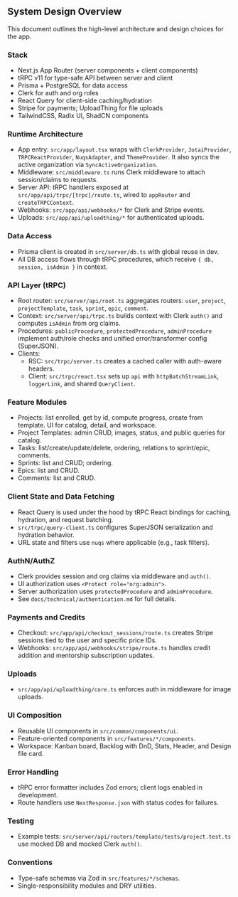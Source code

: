 ## System Design Overview

This document outlines the high-level architecture and design choices for the app.

### Stack

- Next.js App Router (server components + client components)
- tRPC v11 for type-safe API between server and client
- Prisma + PostgreSQL for data access
- Clerk for auth and org roles
- React Query for client-side caching/hydration
- Stripe for payments; UploadThing for file uploads
- TailwindCSS, Radix UI, ShadCN components

### Runtime Architecture

- App entry: `src/app/layout.tsx` wraps with `ClerkProvider`, `JotaiProvider`, `TRPCReactProvider`, `NuqsAdapter`, and `ThemeProvider`. It also syncs the active organization via `SyncActiveOrganization`.
- Middleware: `src/middleware.ts` runs Clerk middleware to attach session/claims to requests.
- Server API: tRPC handlers exposed at `src/app/api/trpc/[trpc]/route.ts`, wired to `appRouter` and `createTRPCContext`.
- Webhooks: `src/app/api/webhooks/*` for Clerk and Stripe events.
- Uploads: `src/app/api/uploadthing/*` for authenticated uploads.

### Data Access

- Prisma client is created in `src/server/db.ts` with global reuse in dev.
- All DB access flows through tRPC procedures, which receive `{ db, session, isAdmin }` in context.

### API Layer (tRPC)

- Root router: `src/server/api/root.ts` aggregates routers: `user`, `project`, `projectTemplate`, `task`, `sprint`, `epic`, `comment`.
- Context: `src/server/api/trpc.ts` builds context with Clerk `auth()` and computes `isAdmin` from org claims.
- Procedures: `publicProcedure`, `protectedProcedure`, `adminProcedure` implement auth/role checks and unified error/transformer config (SuperJSON).
- Clients:
  - RSC: `src/trpc/server.ts` creates a cached caller with auth-aware headers.
  - Client: `src/trpc/react.tsx` sets up `api` with `httpBatchStreamLink`, `loggerLink`, and shared `QueryClient`.

### Feature Modules

- Projects: list enrolled, get by id, compute progress, create from template. UI for catalog, detail, and workspace.
- Project Templates: admin CRUD, images, status, and public queries for catalog.
- Tasks: list/create/update/delete, ordering, relations to sprint/epic, comments.
- Sprints: list and CRUD; ordering.
- Epics: list and CRUD.
- Comments: list and CRUD.

### Client State and Data Fetching

- React Query is used under the hood by tRPC React bindings for caching, hydration, and request batching.
- `src/trpc/query-client.ts` configures SuperJSON serialization and hydration behavior.
- URL state and filters use `nuqs` where applicable (e.g., task filters).

### AuthN/AuthZ

- Clerk provides session and org claims via middleware and `auth()`.
- UI authorization uses `<Protect role="org:admin">`.
- Server authorization uses `protectedProcedure` and `adminProcedure`.
- See `docs/technical/authentication.md` for full details.

### Payments and Credits

- Checkout: `src/app/api/checkout_sessions/route.ts` creates Stripe sessions tied to the user and specific price IDs.
- Webhooks: `src/app/api/webhooks/stripe/route.ts` handles credit addition and mentorship subscription updates.

### Uploads

- `src/app/api/uploadthing/core.ts` enforces auth in middleware for image uploads.

### UI Composition

- Reusable UI components in `src/common/components/ui`.
- Feature-oriented components in `src/features/*/components`.
- Workspace: Kanban board, Backlog with DnD, Stats, Header, and Design file card.

### Error Handling

- tRPC error formatter includes Zod errors; client logs enabled in development.
- Route handlers use `NextResponse.json` with status codes for failures.

### Testing

- Example tests: `src/server/api/routers/template/tests/project.test.ts` use mocked DB and mocked Clerk `auth()`.

### Conventions

- Type-safe schemas via Zod in `src/features/*/schemas`.
- Single-responsibility modules and DRY utilities.

